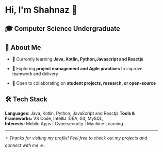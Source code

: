 
# Hi, I'm Shahnaz 👋

🎓 **Computer Science Undergraduate**  
---
## 🚀 About Me
- 🌱 Currently learning **Java, Kotlin, Python,Javascript and Reactjs**
  
- 🎯 Exploring **project management and Agile practices** to improve teamwork and delivery   
   
- 🤝 Open to collaborating on **student projects, research, or open-source**
  
## 🛠️ Tech Stack
**Languages:** Java, Kotlin, Python, JavaScript and Reactjs 
**Tools & Frameworks:** VS Code, IntelliJ IDEA, Git, MySQL,   
**Interests:** Mobile Apps | Cybersecurity | Machine Learning  

---
⭐️ *Thanks for visiting my profile! Feel free to check out my projects and connect with me ☕
.*
